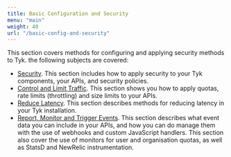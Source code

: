 ```yaml
---
title: Basic Configuration and Security
menu: "main"
weight: 40
url: "/basic-config-and-security"
---
```



This section covers methods for configuring and applying security methods to Tyk. the following subjects are covered:

* [Security](/docs/basic-config-and-security/security/). This section includes how to apply security to your Tyk components, your APIs, and security policies.
* [Control and Limit Traffic](/docs/basic-config-and-security/control-limit-traffic/). This section shows you how to apply quotas, rate limits (throttling) and size limits to your APIs.
* [Reduce Latency](/docs/basic-config-and-security/reduce-latency/). This section describes methods for reducing latency in your Tyk installation.
* [Report, Monitor and Trigger Events](/docs/basic-config-and-security/report-monitor-trigger-events/). This section describes what event data you can include in your APIs, and how you can do manage them with the use of webhooks and custom JavaScript handlers. This section also cover the use of monitors for user and organisation quotas, as well as StatsD and NewRelic instrumentation.